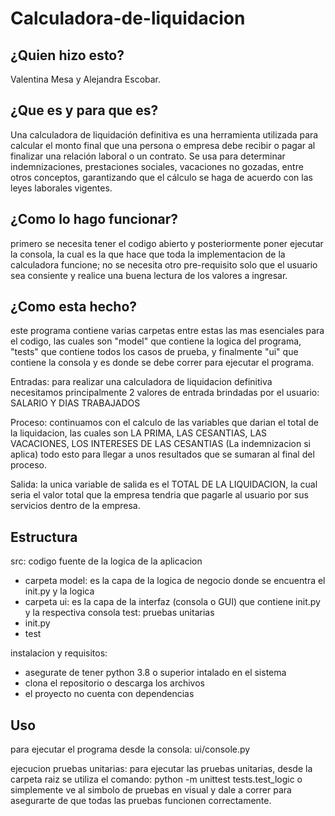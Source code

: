 # Calculadora-de-liquidacion

## ¿Quien hizo esto?
Valentina Mesa y Alejandra Escobar.

## ¿Que es y para que es?
Una calculadora de liquidación definitiva es una herramienta utilizada para calcular el monto final que una persona o empresa debe recibir o pagar al finalizar una relación laboral o un contrato. Se usa para determinar indemnizaciones, prestaciones sociales, vacaciones no gozadas, entre otros conceptos, garantizando que el cálculo se haga de acuerdo con las leyes laborales vigentes.

## ¿Como lo hago funcionar?
primero se necesita tener el codigo abierto y posteriormente poner ejecutar la consola, la cual es la que hace que toda la implementacion de la calculadora funcione; no se necesita otro pre-requisito solo que el usuario sea consiente y realice una buena lectura de los valores a ingresar.

## ¿Como esta hecho?
este programa contiene varias carpetas entre estas las mas esenciales para el codigo, las cuales son "model" que contiene la logica del programa, "tests" que contiene todos los casos de prueba, y finalmente "ui" que contiene la consola y es donde se debe correr para ejecutar el programa.

Entradas: para realizar una calculadora de liquidacion definitiva necesitamos principalmente 2 valores de entrada brindadas por el usuario: SALARIO Y DIAS TRABAJADOS

Proceso: continuamos con el calculo de las variables que darian el total de la liquidacion, las cuales son LA PRIMA, LAS CESANTIAS, LAS VACACIONES, LOS INTERESES DE LAS CESANTIAS (La indemnizacion si aplica) todo esto 
para llegar a unos resultados que se sumaran al final del proceso.

Salida: la unica variable de salida es el TOTAL DE LA LIQUIDACION, la cual seria el valor total que la empresa tendria que pagarle al usuario por sus servicios dentro de la empresa.

## Estructura
src: codigo fuente de la logica de la aplicacion
 * carpeta model: es la capa de la logica de negocio donde se encuentra el init.py y la logica
 * carpeta ui: es la capa de la interfaz (consola o GUI) que contiene init.py y la respectiva consola
test: pruebas unitarias
 * init.py
 * test

instalacion y requisitos: 
* asegurate de tener python 3.8 o superior intalado en el sistema
* clona el repositorio o descarga los archivos
* el proyecto no cuenta con dependencias

## Uso
para ejecutar el programa desde la consola: ui/console.py

ejecucion pruebas unitarias: 
para ejecutar las pruebas unitarias, desde la carpeta raiz se utiliza el comando: python -m unittest tests.test_logic o simplemente ve al simbolo de pruebas en visual y dale a correr para asegurarte de que todas las pruebas funcionen correctamente.



